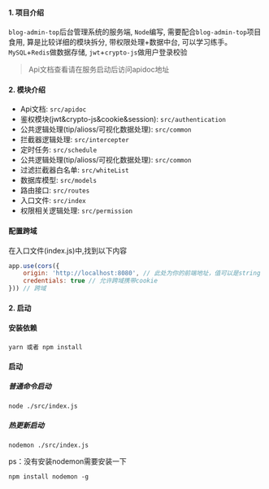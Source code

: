 #### 1. 项目介绍
`blog-admin-top`后台管理系统的服务端, `Node`编写, 需要配合`blog-admin-top`项目食用, 算是比较详细的模块拆分, 带权限处理+数据中台, 可以学习练手。
`MySQL`+`Redis`做数据存储, `jwt`+`crypto-js`做用户登录校验

> Api文档查看请在服务启动后访问apidoc地址

#### 2. 模块介绍
- Api文档: `src/apidoc`
- 鉴权模块(jwt&crypto-js&cookie&session): `src/authentication`
- 公共逻辑处理(tip/alioss/可视化数据处理): `src/common`
- 拦截器逻辑处理: `src/intercepter`
- 定时任务: `src/schedule`
- 公共逻辑处理(tip/alioss/可视化数据处理): `src/common`
- 过滤拦截器白名单: `src/whiteList`
- 数据库模型: `src/models`
- 路由接口: `src/routes`
- 入口文件: `src/index`
- 权限相关逻辑处理: `src/permission`

#### 配置跨域
在入口文件(index.js)中,找到以下内容
```js
app.use(cors({
    origin: 'http://localhost:8080', // 此处为你的前端地址，值可以是string | Array<string>
    credentials: true // 允许跨域携带cookie
})) // 跨域
```

#### 2. 启动

#### 安装依赖
```shell
yarn 或者 npm install
```
#### 启动
##### 普通命令启动
```shell
node ./src/index.js
```
##### 热更新启动
```shell
nodemon ./src/index.js
```
ps：没有安装nodemon需要安装一下
```shell
npm install nodemon -g
```